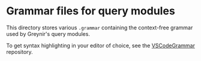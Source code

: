# Grammar files for query modules

This directory stores various `.grammar` containing the
context-free grammar used by Greynir's query modules.

To get syntax highlighting in your editor of choice, see the
[VSCodeGrammar](https://github.com/mideind/VSCodeGrammar) repository.
